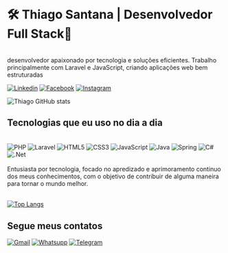 <h1>🛠 Thiago Santana | Desenvolvedor Full Stack👋</h1>
<br/> desenvolvedor apaixonado por tecnologia e soluções eficientes. Trabalho principalmente com Laravel e JavaScript, criando aplicações web bem estruturadas

[![Linkedin](https://img.shields.io/badge/LinkedIn-0077B5?style=for-the-badge&logo=linkedin&logoColor=white)](https://linkedin.com/in/thiago-developer-87210874)
[![Facebook](https://img.shields.io/badge/Facebook-1877F2?style=for-the-badge&logo=facebook&logoColor=white)](https://www.facebook.com/thiago.dias.10236)
[![Instagram](https://img.shields.io/badge/Instagram-E4405F?style=for-the-badge&logo=instagram&logoColor=white)](https://www.instagram.com/thiago.dias.gt/)

![Thiago GitHub stats](https://github-readme-stats.vercel.app/api?username=ThiagoTDS&show_icons=true&theme=dark)

## Tecnologias que eu uso no dia a dia
<div style="display: iline_block"><br/>
     <img align="center" alt="PHP" src="https://img.shields.io/badge/PHP-777BB4?style=for-the-badge&logo=php&logoColor=white" />
     <img align="center" alt="Laravel" src="https://img.shields.io/badge/Laravel-FF2D20?style=for-the-badge&logo=laravel&logoColor=white" />
     <img align="center" alt="HTML5" src="https://img.shields.io/badge/HTML5-E34F26?style=for-the-badge&logo=html5&logoColor=white" />
     <img align="center" alt="CSS3" src="https://img.shields.io/badge/CSS3-1572B6?style=for-the-badge&logo=css3&logoColor=white" />
     <img align="center" alt="JavaScript" src="https://img.shields.io/badge/JavaScript-F7DF1E?style=for-the-badge&logo=javascript&logoColor=black" />
     <img align="center" alt="Java" src="https://img.shields.io/badge/Java-ED8B00?style=for-the-badge&logo=openjdk&logoColor=white" />
     <img align="center" alt="Spring" src="https://img.shields.io/badge/Spring-6DB33F?style=for-the-badge&logo=spring&logoColor=white" />
     <img align="center" alt="C#" src="https://img.shields.io/badge/C%23-239120?style=for-the-badge&logo=c-sharp&logoColor=white" />
     <img align="center" alt=".Net" src="https://img.shields.io/badge/.NET-5C2D91?style=for-the-badge&logo=.net&logoColor=white" />
</div><br/>
Entusiasta por tecnologia, focado no apredizado e aprimoramento continuo dos meus conhecimentos,  com o objetivo de contribuir de alguma maneira para tornar o mundo melhor. <br/><br/>

[![Top Langs](https://github-readme-stats.vercel.app/api/top-langs/?username=ThiagoTDS&hide_progress=true)](https://github.com/anuraghazra/github-readme-stats)

## Segue meus contatos 

[![Gmail](https://img.shields.io/badge/Gmail-D14836?style=for-the-badge&logo=gmail&logoColor=white)](https://thiagotds.tc3@gmail.com) [![Whatsupp](https://img.shields.io/badge/WhatsApp-25D366?style=for-the-badge&logo=whatsapp&logoColor=white)](https://wa.me/5571992044747) [![Telegram](https://img.shields.io/badge/Telegram-2CA5E0?style=for-the-badge&logo=telegram&logoColor=white)](https://t.me/ThiagoTDS)
